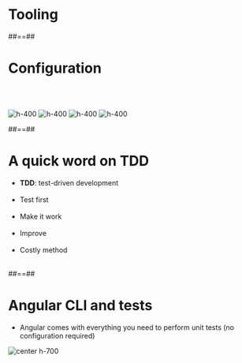 <!-- .slide: class="transition-bg-sfeir-2" -->
# Tooling

##==##

<!-- .slide: class="sfeir-basic-slide no-title-margin" -->
# Configuration

<br/><br/>

![h-400](assets/images/school/unit-tests/jest-logo.png)
![h-400](assets/images/school/unit-tests/vitest.png)
![h-400](assets/images/school/unit-tests/angular-testing-library.png)
![h-400](assets/images/school/unit-tests/typescript.png)

##==##

<!-- .slide-->
# A quick word on TDD

-   **TDD**: test-driven development<br><br>
-   Test first<br><br>
-   Make it work<br><br>
-   Improve<br><br>
-   Costly method<br><br>

##==##

<!-- .slide -->
# Angular CLI and tests

-   Angular comes with everything you need to perform unit tests (no configuration required)<br>

![center h-700](assets/images/school/unit-tests/ng_test_helper.png)
